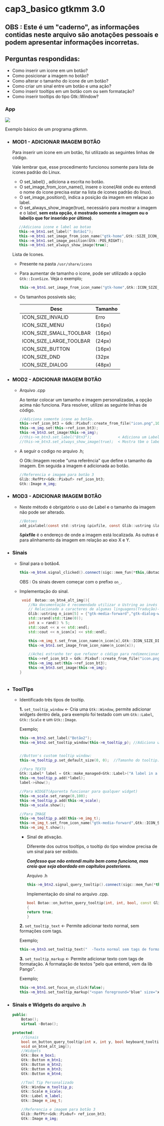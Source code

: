 # cap3_basico gtkmm 3.0
## OBS : Este é um "caderno", as informações contidas neste arquivo são anotações pessoais e podem apresentar informações incorretas.

## Perguntas respondidas:
   
* Como inserir um icone em um botão?
* Como posicionar a imagem no botão?
* Como alterar o tamanho do icone de um botão?
* Como criar um sinal entre um botão e uma ação?
* Como inserir tooltips em um botão com ou sem formatação?
* Como inserir tooltips do tipo Gtk::Window?

### App

![](https://github.com/upuaut-wq/cap3_basico/blob/master/DOC/Peek%2006-11-2021%2023-26.gif)

Exemplo básico de um programa gtkmm.

* ### MOD1 - ADICIONAR IMAGEM BOTÃO

    Para inserir um icone em um botão, foi utilizado as seguintes linhas de código.

    Vale lembrar que, esse procedimento funcionou somente para lista de icones padrão do Linux.

    * O set_label() , adiciona a escrita no botão.
    * O set_image_from_icon_name(), insere o icone(Até onde eu entendi o nome do icone precisa estar na lista de icones padrão do linux).
    * O set_image_position(), indica a posição da imagem em relaçao ao label.
    * O set_always_show_image(true), necessário para mostrar a imagem e o label, **sem esta opção, é mostrado somente a imagem ou o label(o que for inserido por último)**.

     ~~~c++
        //Adiciona icone e label ao botao
        this->m_btn1.set_label(" Botão1");
        this->m_btn1.set_image_from_icon_name("gtk-home",Gtk::SIZE_ICON_BUTTON);
        this->m_btn1.set_image_position(Gtk::POS_RIGHT);
        this->m_btn1.set_always_show_image(true); 
    ~~~

    Lista de Icones.
    
    * Presente na pasta `/usr/share/icons`
    * Para aumentar de tamanho o icone, pode ser utilizado a opção `Gtk::IconSize`. Veja o exemplo;

        ~~~c++
        this->m_btn1.set_image_from_icon_name("gtk-home",Gtk::ICON_SIZE_BUTTON);
        ~~~


    * Os tamanhos possiveis são;

        Desc | Tamanho
        -----|--------
        ICON_SIZE_INVALID | Erro 
        ICON_SIZE_MENU  | (16px)
        ICON_SIZE_SMALL_TOOLBAR  | (16px)
        ICON_SIZE_LARGE_TOOLBAR  | (24px)
        ICON_SIZE_BUTTON  | (16px)
        ICON_SIZE_DND  |  (32px
        ICON_SIZE_DIALOG  | (48px)

* ### MOD2 - ADICIONAR IMAGEM BOTÃO

    * Arquivo .cpp
    
        Ao tentar colocar um tamanho e imagem personalizadas, a opção acima não funciona. Para resolver, utilizei as seguinte linhas de código.

        ~~~c++
        //Adiciona somente icone ao botão.
        this->ref_icon_bt3 = Gdk::Pixbuf::create_from_file("icon.png",100,100,false); 
        this->m_img.set(this->ref_icon_bt3);                         
        this->m_btn3.set_image(this->m_img);                         
        //this->m_btn3.set_label("Btn3");            < Adiciona um Label
        //this->m_btn3.set_always_show_image(true);  < Mostra tbm o label
        ~~~

    * A seguir o codigo no arquivo .h;

        O Gtk::Imagem recebe "uma referência" que define o tamanho da imagem. Em seguida a imagem é adicionada ao botão.

        ~~~c++
        //Referencia e imagem para botão 3
        Glib::RefPtr<Gdk::Pixbuf> ref_icon_bt3;
        Gtk::Image m_img;
        ~~~

* ### MOD3 - ADICIONAR IMAGEM BOTÃO

    * Neste método é obrigatório o uso de Label e o tamanho da imagem não pode ser alterado. 

        ~~~c
        //Botoes
        add_pixlabel(const std::string &pixfile, const Glib::ustring &label, Gtk::Align x_align, Gtk::Align y_align = Gtk::ALIGN_CENTER);
        ~~~

        &**pixfile** é o endereço de onde a imagem está localizada. As outras é para alinhamento da imagem em relação ao eixo X e Y.

* ### Sinais

    * Sinal para o botão4.

        

        ~~~c++
        this->m_btn4.signal_clicked().connect(sigc::mem_fun(*this,&Botao::on_btn4_alt_img));                 
        ~~~

        OBS : Os sinais devem começar com o prefixo `on_`.

    * Implementação do sinal.

        ~~~c++
         void  Botao::on_btn4_alt_img(){
            //Na documentação é recomendado utilizar o Ustring ao invés de string.
            // Relacionado a caracteres de algumas linguagens(Tradução)->rever...
            Glib::ustring n_icon[5] = {"gtk-media-forward","gtk-dialog-warning","gtk-page-setup","gtk-refresh","gtk-add"};
            std::srand(std::time(0));
            int x = rand() % 5;
            std::cout << x << std::endl;
            std::cout << n_icon[x] << std::endl;

            this->m_img_t.set_from_icon_name(n_icon[x],Gtk::ICON_SIZE_DIALOG);
            this->m_btn1.set_image_from_icon_name(n_icon[x]);

            //Achei estranho ter que refazer o código para redimencionar o tamanho da imagem.
            this->ref_icon_bt3 = Gdk::Pixbuf::create_from_file("icon.png",50,50,false); 
            this->m_img.set(this->ref_icon_bt3);                                       
            this->m_btn3.set_image(this->m_img);         
        }
    ~~~

* ### ToolTips

    * Identificado três tipos de tooltip.

        **1.** `set_tooltip_window` <- Cria uma `Gtk::Window`, permite adicionar widgets dentro dela, para exemplo foi testado com um `Gtk::Label`, `Gtk::Scale` e um `Gtk::Image`.

        Exemplo;

        ~~~c++
        this->m_btn2.set_label("Botão2");
        this->m_btn2.set_tooltip_window(this->m_tooltip_p); //Adiciona um tooltip do tipo window ao botao.
        

        //Button's custom tooltip window:
        this->m_tooltip_p.set_default_size(0, 0);  //Tamanho do tooltip.0 = se ajusta ao conteudo.
        
        //Para TEXTO
        Gtk::Label* label = Gtk::make_managed<Gtk::Label>("A label in a custom tooltip window");
        this->m_tooltip_p.add(*label); 
        label->show();

        //Para WIDGET(Aparenta funcionar para qualquer widget)
        this->m_scale.set_range(0,100);             
        this->m_tooltip_p.add(this->m_scale);   
        this->m_scale.show(); 

        //Para IMAGE
        this->m_tooltip_p.add(this->m_img_t);  
        this->m_img_t.set_from_icon_name("gtk-media-forward",Gtk::ICON_SIZE_DIALOG);
        this->m_img_t.show();  
        ~~~

        * Sinal de ativação.

            Diferente dos outros tooltips, o tooltip do tipo window precisa de um sinal para ser exibido. 
            
            **_Confesso que não entendi muito bem como funciona, mas creio que seja abordado em capítulos posteriores_**.

            Arquivo .h

            ~~~c++
            this->m_btn2.signal_query_tooltip().connect(sigc::mem_fun(*this, &Botao::on_button_query_tooltip));
            ~~~

            Implementação do sinal no arquivo .cpp.

            ~~~c++
            bool Botao::on_button_query_tooltip(int, int, bool, const Glib::RefPtr<Gtk::Tooltip>&)
            {
            return true;
            }
            ~~~


        **2.** `set_tooltip_text` <- Permite adicionar texto normal, sem formações com tags.

        Exemplo;

        ~~~c++
        this->m_btn3.set_tooltip_text("  -Texto normal sem tags de formatação.\n  -Imagem personalizada no icone.\n  -Margem esq,dir de 10px.\n  -Alinhamento no inicio com vspand.\n -Nome pode ser colocado tbm.");
        ~~~

        **3.** `set_tooltip_markup` <- Permite adicionar texto com tags de formatação. A formatação de textos "pelo que entendi, vem da lib Pango".

        Exemplo;

        ~~~c++
        this->m_btn1.set_focus_on_click(false);
        this->m_btn1.set_tooltip_markup("<span foreground="blue" size="x-large">Este texto é azul</span> isso é <i>LEGAL </i>!");
        ~~~

* ### Sinais e Widgets do arquivo .h

    ~~~c++
    public:
        Botao();
        virtual ~Botao();

    protected:
        //Sinais
        bool on_button_query_tooltip(int x, int y, bool keyboard_tooltip, const Glib::RefPtr<Gtk::Tooltip>& tooltip);
        void on_btn4_alt_img();
        //Widgets 
        Gtk::Box m_box1; 
        Gtk::Button m_btn1;
        Gtk::Button m_btn2;
        Gtk::Button m_btn3;
        Gtk::Button m_btn4;

        //Tool Tip Personalizado
        Gtk::Window m_tooltip_p;
        Gtk::Scale m_scale;
        Gtk::Label m_label;
        Gtk::Image m_img_t;

        //Referencia e imagem para botão 3
        Glib::RefPtr<Gdk::Pixbuf> ref_icon_bt3;
        Gtk::Image m_img;
    ~~~
